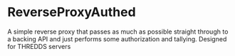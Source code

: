 # ReverseProxyAuthed
 A simple reverse proxy that passes as much as possible straight through to a backing API and just performs some authorization and tallying. Designed for THREDDS servers
